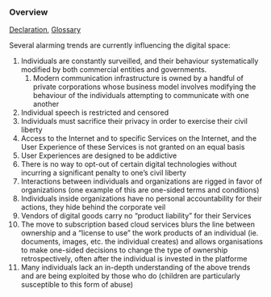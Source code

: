 ### Overview

[Declaration](https://github.com/opt-out-eu/declaration-of-digital-human-rights/blob/master/README.md), [Glossary](https://github.com/opt-out-eu/declaration-of-digital-human-rights/blob/master/Glossary.md)

Several alarming trends are currently influencing the digital space:

1. Individuals are constantly surveilled, and their behaviour systematically modified by both commercial entities and governments.
    1. Modern communication infrastructure is owned by a handful of private corporations whose business model involves modifying the behaviour of the individuals attempting to communicate with one another
2. Individual speech is restricted and censored 
3. Individuals must sacrifice their privacy in order to exercise their civil liberty
4. Access to the Internet and to specific Services on the Internet, and the User Experience of these Services is not granted on an equal basis
5. User Experiences are designed to be addictive
6. There is no way to opt-out of certain digital technologies without incurring a significant penalty to one’s civil liberty 
7. Interactions between individuals and organizations are rigged in favor of organizations (one example of this are one-sided terms and conditions)
8. Individuals inside organizations have no personal accountability for their actions, they hide behind the corporate veil
9. Vendors of digital goods carry no “product liability” for their Services
10. The move to subscription based cloud services blurs the line between ownership and a “license to use” the work products of an individual (ie. documents, images, etc. the individual creates) and allows organisations to make one-sided decisions to change the type of ownership retrospectively, often after the individual is invested in the platforme
11. Many individuals lack an in-depth understanding of the above trends and are being exploited by those who do (children are particularly susceptible to this form of abuse)
